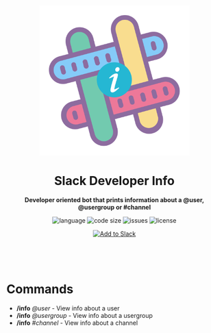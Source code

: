 <div align="center">
    <img src="assets/logo.svg" width="350" height="350" alt="Info icon">
    <h1>Slack Developer Info</h1>
    <p>
        <b>Developer oriented bot that prints information about a @user, @usergroup or #channel</b>
    </p>
    <p>
        <img alt="language" src="https://img.shields.io/github/languages/top/KhushrajRathod/SlackInfoBot" >
        <img alt="code size" src="https://img.shields.io/github/languages/code-size/KhushrajRathod/SlackInfoBot">
        <img alt="issues" src="https://img.shields.io/github/issues/KhushrajRathod/SlackInfoBot" >
        <img alt="license" src="https://img.shields.io/github/license/KhushrajRathod/SlackInfoBot?color=green">
    </p>
    <p>   
        <!-- Add to slack -->
        <a href="https://infobot.khushrajrathod.com"><img alt="Add to Slack" height="40" width="139" src="https://platform.slack-edge.com/img/add_to_slack.png" srcSet="https://platform.slack-edge.com/img/add_to_slack.png 1x, https://platform.slack-edge.com/img/add_to_slack@2x.png 2x" /></a>
    </p>
    <br>
    <br>
    <br>
</div>

# Commands

- **/info** _@user_ - View info about a user
- **/info** _@usergroup_ - View info about a usergroup
- **/info** _#channel_ - View info about a channel
